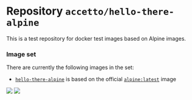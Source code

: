 # Repository `accetto/hello-there-alpine`

This is a test repository for docker test images based on Alpine images.

### Image set
There are currently the following images in the set:

- [`hello-there-alpine`](https://hub.docker.com/r/accetto/hello-there-alpine/) is based on the official [`alpine:latest`](https://hub.docker.com/_/alpine/) image

[![](https://images.microbadger.com/badges/version/accetto/hello-there-alpine.svg)](https://microbadger.com/images/accetto/hello-there-alpine "Get your own version badge on microbadger.com") [![](https://images.microbadger.com/badges/image/accetto/hello-there-alpine.svg)](https://microbadger.com/images/accetto/hello-there-alpine "Get your own image badge on microbadger.com")
